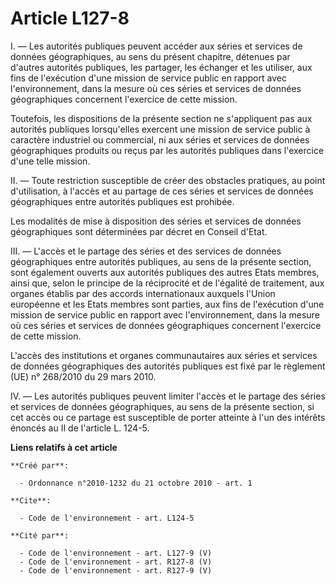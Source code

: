 # Article L127-8

I. ― Les autorités publiques peuvent accéder aux séries et services de données géographiques, au sens du présent chapitre,
détenues par d'autres autorités publiques, les partager, les échanger et les utiliser, aux fins de l'exécution d'une mission
de service public en rapport avec l'environnement, dans la mesure où ces séries et services de données géographiques
concernent l'exercice de cette mission. 

Toutefois, les dispositions de la présente section ne s'appliquent pas aux autorités publiques lorsqu'elles exercent une
mission de service public à caractère industriel ou commercial, ni aux séries et services de données géographiques produits
ou reçus par les autorités publiques dans l'exercice d'une telle mission. 

II. ― Toute restriction susceptible de créer des obstacles pratiques, au point d'utilisation, à l'accès et au partage de ces
séries et services de données géographiques entre autorités publiques est prohibée. 

Les modalités de mise à disposition des séries et services de données géographiques sont déterminées par décret en Conseil
d'Etat. 

III. ― L'accès et le partage des séries et des services de données géographiques entre autorités publiques, au sens de la
présente section, sont également ouverts aux autorités publiques des autres Etats membres, ainsi que, selon le principe de la
réciprocité et de l'égalité de traitement, aux organes établis par des accords internationaux auxquels l'Union européenne et
les Etats membres sont parties, aux fins de l'exécution d'une mission de service public en rapport avec l'environnement, dans
la mesure où ces séries et services de données géographiques concernent l'exercice de cette mission.

L'accès des institutions et organes communautaires aux séries et services de données géographiques des autorités publiques
est fixé par le règlement (UE) n° 268/2010 du 29 mars 2010. 

IV. ― Les autorités publiques peuvent limiter l'accès et le partage des séries et services de données géographiques, au sens
de la présente section, si cet accès ou ce partage est susceptible de porter atteinte à l'un des intérêts énoncés au II de
l'article L. 124-5.

**Liens relatifs à cet article**

	**Créé par**:

	  - Ordonnance n°2010-1232 du 21 octobre 2010 - art. 1

	**Cite**:

	  - Code de l'environnement - art. L124-5

	**Cité par**:

	  - Code de l'environnement - art. L127-9 (V)
	  - Code de l'environnement - art. R127-8 (V)
	  - Code de l'environnement - art. R127-9 (V)
